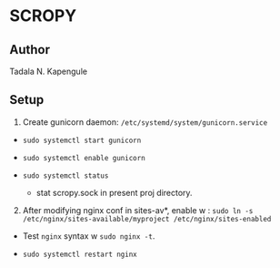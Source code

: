 # SCROPY

## Author

Tadala N. Kapengule

## Setup

1. Create gunicorn daemon: `/etc/systemd/system/gunicorn.service`

- `sudo systemctl start gunicorn`

- `sudo systemctl enable gunicorn`

- `sudo systemctl status`

    - stat scropy.sock in present proj directory.

2. After modifying nginx conf in sites-av*, enable w : `sudo ln -s /etc/nginx/sites-available/myproject /etc/nginx/sites-enabled`

- Test `nginx` syntax w `sudo nginx -t`.

- `sudo systemctl restart nginx`